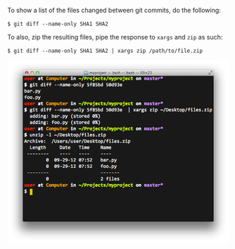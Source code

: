 To show a list of the files changed between git commits, do the following:
```
$ git diff --name-only SHA1 SHA2
```
To also, zip the resulting files, pipe the response to `xargs` and `zip` as such:
```
$ git diff --name-only SHA1 SHA2 | xargs zip /path/to/file.zip
```
<img alt="" src="/img/uploads/2012-09/git-diff-files-changed.png" />